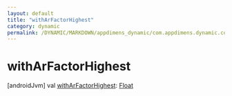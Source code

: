 ```yaml
---
layout: default
title: "withArFactorHighest"
category: dynamic
permalink: /DYNAMIC/MARKDOWN/appdimens_dynamic/com.appdimens.dynamic.code/-screen-adjustment-factors/with-ar-factor-highest.html
---
```


# withArFactorHighest

[androidJvm]
val [withArFactorHighest](with-ar-factor-highest.md): [Float](https://kotlinlang.org/api/core/kotlin-stdlib/kotlin/-float/index.html)